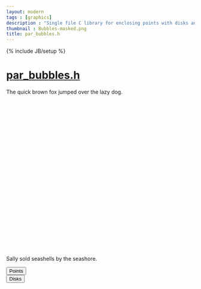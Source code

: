 ```yaml
---
layout: modern
tags : [graphics]
description : "Single file C library for enclosing points with disks and making bubble diagrams."
thumbnail : Bubbles-masked.png
title: par_bubbles.h
---
```

{% include JB/setup %}

# [par_bubbles.h](https://github.com/prideout/par/blob/master/par_bubbles.h)

The quick brown fox jumped over the lazy dog.

<div style="width:400px;height:400px;display:inline-block">
    <canvas id="bubbles" style="width:400px;height:400px">
    </canvas>
</div>

Sally sold seashells by the seashore.

<div style="width:400px;height:400px;position:relative;display:inline-block">
    <canvas id="dragpts" style="width:400px;height:400px">
    </canvas>
    <div style="z-index:0;top:0;left:0;position:absolute;width:20%;font-weight:bold">
        <button id="points" class="appbtn dragpts-btn selected">Points</button>
        <button id="disks" class="appbtn dragpts-btn">Disks</button>
    </div>
</div>

<script src="{{ ASSET_PATH }}/scripts/jquery-1.11.2.min.js"></script>
<!-- ------------------------------------------------------>
<script src="{{ ASSET_PATH }}/scripts/bubbles.js"></script>
<script src="{{ ASSET_PATH }}/scripts/parg.js"></script>
<script>
new PargApp('#bubbles', 'low', '{{ ASSET_PATH }}/');
</script>
<!-- ------------------------------------------------------>
<script src="{{ ASSET_PATH }}/scripts/dragpts.js"></script>
<script src="{{ ASSET_PATH }}/scripts/parg.js"></script>
<script>
var dragpts_app = new PargApp('#dragpts', 'points', '{{ ASSET_PATH }}/');
$('.dragpts-btn').click(function() {
    $('.dragpts-btn').removeClass('selected');
    $(this).addClass('selected');
    dragpts_app.module.Window.message(this.id);
});
</script>
